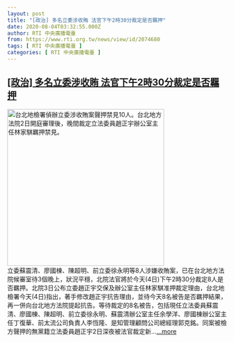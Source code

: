 ```yaml
---
layout: post
title: "[政治] 多名立委涉收賄 法官下午2時30分裁定是否羈押"
date: 2020-08-04T03:32:55.000Z
author: RTI 中央廣播電臺
from: https://www.rti.org.tw/news/view/id/2074680
tags: [ RTI 中央廣播電臺 ]
categories: [ RTI 中央廣播電臺 ]
---
```

<!--1596511975000-->
[[政治] 多名立委涉收賄 法官下午2時30分裁定是否羈押](https://www.rti.org.tw/news/view/id/2074680)
------

<div>
<img src="https://static.rti.org.tw/assets/thumbnails/2020/08/02/20200802000145M.jpg" width="360" alt="台北地檢署偵辦立委涉收賄案聲押禁見10人。台北地方法院2日開庭審理後，晚間裁定立法委員趙正宇辦公室主任林家騏羈押禁見。" title="台北地檢署偵辦立委涉收賄案聲押禁見10人。台北地方法院2日開庭審理後，晚間裁定立法委員趙正宇辦公室主任林家騏羈押禁見。"><br>立委蘇震清、廖國棟、陳超明、前立委徐永明等8人涉嫌收賄案，已在台北地方法院候審室待3個晚上，狀況平穩，北院法官將於今天(4日)下午2時30分裁定8人是否羈押。北院3日公布立委趙正宇交保及辦公室主任林家騏准押裁定理由，台北地檢署今天(4日)指出，著手修改趙正宇抗告理由，並待今天8名被告是否羈押結果，再一併向台北地方法院提起抗告。等待裁定的8名被告，包括現任立法委員蘇震清、廖國棟、陳超明、前立委徐永明、蘇震清辦公室主任余學洋、廖國棟辦公室主任丁復華、前太流公司負責人李恆隆、是知管理顧問公司總經理郭克銘。同案被檢方聲押的無黨籍立法委員趙正宇2日深夜被法官裁定新...<a target="_blank" href="https://www.rti.org.tw/news/view/id/2074680">...more</a>
</div>
